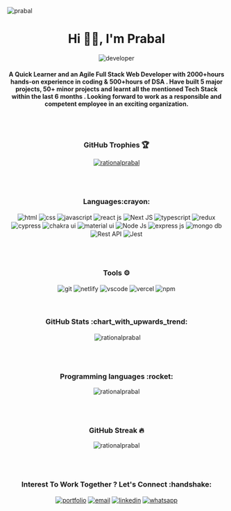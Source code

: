 <p align="left"><img src="https://komarev.com/ghpvc/?username=rationalprabal&style=for-the-badge&color=tomato" alt="prabal"/></p>
<h1 align="center">Hi 🙋‍♂️, I'm Prabal</h1>
<div align="center"> 
 <img align="center" src="https://img.shields.io/badge/<Full Stack Web Developer/> -571845?style=for-the-badge&logo=developer?logoWidth=90"  alt="developer" />
 </div>

<h4 align="center">A Quick Learner and an Agile Full Stack Web Developer with 2000+hours hands-on experience in coding & 500+hours of DSA . Have built 5 major projects, 50+ minor projects and learnt all the mentioned Tech Stack within the last 6 months . Looking forward to work as a responsible and competent employee in an exciting organization.</h4>
 <br> </br>
<h3 align="center">GitHub Trophies 🏆 </h3>
<p align="center"> <a href="https://github.com/ryo-ma/github-profile-trophy"><img src="https://github-profile-trophy.vercel.app/?username=rationalprabal&theme=dracula&margin-w=15" alt="rationalprabal" /></a> </p>


 <br> </br>
<h3 align="center">Languages:crayon:</h3>
<div align="center"> 
<img  align="center"  src="https://img.shields.io/badge/html5-e36028?style=for-the-badge&logo=html5" alt="html">
<img align="center" src = "https://img.shields.io/badge/css3-2449d8?style=for-the-badge&logo=css3"  alt="css">
<img align="center" src ="https://img.shields.io/badge/javascript-e4d04b?style=for-the-badge&logo=javascript"  alt="javascript">
<img align="center" src="https://img.shields.io/badge/React-5ccfee?style=for-the-badge&logo=react"  alt="react js" />
    <img align="center" src="https://img.shields.io/badge/Next JS-000000?style=for-the-badge&logo=nextjs"  alt="Next JS" />
<img align="center" src="https://img.shields.io/badge/typescript-0074c2?style=for-the-badge&logo=typescript" alt='typescript' />
<img align="center" src="https://img.shields.io/badge/Redux-593D88?style=for-the-badge&logo=redux"  alt="redux" />
  </div>
  <div align="center">
<img align="center" src="https://img.shields.io/badge/Cypress-64c89e?style=for-the-badge&logo=cypress"  alt="cypress" />
<img align="center" src="https://img.shields.io/badge/Chakra UI-2abfb3?style=for-the-badge&logo=chakra ui"  alt="chakra ui" />
<img align="center" src="https://img.shields.io/badge/Material UI-0079f2?style=for-the-badge&logo=material ui"  alt="material ui" />
<img align="center" src="https://img.shields.io/badge/Node JS-63985e?style=for-the-badge&logo=node js"  alt="Node Js" />
<img align="center" src="https://img.shields.io/badge/Express JS-ead41c?style=for-the-badge&logo=expressjs"  alt="express js" />
<img align="center" src="https://img.shields.io/badge/Mongo DB-e8eaed?style=for-the-badge&logo=mongodb"  alt="mongo db" />
<img align="center" src="https://img.shields.io/badge/Rest API-2962ff?style=for-the-badge&logo=api"  alt="Rest API" />
  
  <img align="center" src="https://img.shields.io/badge/Jest -913f4b?style=for-the-badge&logo=jest"  alt="Jest" />
  </div>

  
 <br> </br>
<h3 align="center">Tools ⚙️</h3>
<div align="center"> 
<img  align="center"  src="https://img.shields.io/badge/Git & GitHub-f34c27?style=for-the-badge&logo=git" alt="git">
<img align="center" src = "https://img.shields.io/badge/Netlify-479fbe?style=for-the-badge&logo=netlify"  alt="netlify">
 <img  align="center"  src="https://img.shields.io/badge/VS Code-23aaf2?style=for-the-badge&logo=vscode" alt="vscode">
<img align="center" src ="https://img.shields.io/badge/Vercel-000000?style=for-the-badge&logo=vercel"  alt="vercel">
    <img align="center" src="https://img.shields.io/badge/NPM-c13534?style=for-the-badge&logo=npm"  alt="npm" />

  </div>
 <br> </br>
<h3 align="center">GitHub Stats :chart_with_upwards_trend:</h3>

<p align="center">&nbsp;<img align="center" src="https://github-readme-stats.vercel.app/api?username=rationalprabal&show_icons=true&locale=en&theme=dracula" alt="rationalprabal" /></p>
 <br> </br>
<h3 align="center">Programming languages :rocket:</h3>
<p align="center"><img align="center" src="https://github-readme-stats.vercel.app/api/top-langs?username=rationalprabal&show_icons=true&locale=en&layout=compact&theme=dracula" alt="rationalprabal" /></p>
 <br> </br>
<h3 align="center">GitHub Streak 🔥</h3>
<p align="center"><img align="center" src="https://github-readme-streak-stats.herokuapp.com/?user=rationalprabal&theme=dracula" alt="rationalprabal" /></p>

<br></br>

<h3 align="center">Interest To Work Together ? Let's Connect :handshake:</h3>

<div align="center"> 
<a href="https://rationalprabal.github.io" target="_blank"><img  align="center"  src="https://img.shields.io/badge/Portfolio-319795?style=for-the-badge&logo=portfolio" alt="portfolio"></a>
 <a href="mailto:prabal19999@gmail.com" target="_blank"><img  align="center"  src="https://img.shields.io/badge/Email-ea4335?style=for-the-badge&logo=email" alt="email"></a>
<a href="https://www.linkedin.com/in/prabal-%F0%9F%87%AE%F0%9F%87%B3-690190155/" target="_blank"><img  align="center"  src="https://img.shields.io/badge/LinkedIn-0a66c2?style=for-the-badge&logo=linkedin" alt="linkedin"></a>
 <a href="https://api.whatsapp.com/send?phone=8463891744" target="_blank"><img  align="center"  src="https://img.shields.io/badge/WhatsApp-2179ab?style=for-the-badge&logo=whatsapp" alt="whatsapp"></a>
 </div>

<!---
RationalPrabal/RationalPrabal is a ✨ special ✨ repository because its `README.md` (this file) appears on your GitHub profile.
You can click the Preview link to take a look at your changes.
--->
